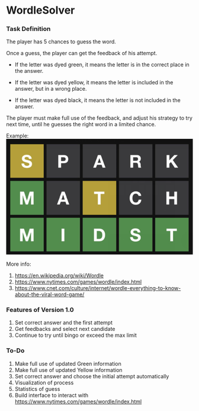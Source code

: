 # WordleSolver

### Task Definition
The player has 5 chances to guess the word.

Once a guess, the player can get the feedback of his attempt.

- If the letter was dyed green, it means the letter is in the correct place in the answer.

- If the letter was dyed yellow, it means the letter is included in the answer, but in a wrong place.

- If the letter was dyed black, it means the letter is not included in the answer.

The player must make full use of the feedback, and adjust his strategy to try next time, 
until he guesses the right word in a limited chance.

Example:
![avatar](/Resource/fig/README/wordle_example.png)

More info: 

1. https://en.wikipedia.org/wiki/Wordle
2. https://www.nytimes.com/games/wordle/index.html
3. https://www.cnet.com/culture/internet/wordle-everything-to-know-about-the-viral-word-game/

### Features of Version 1.0
1. Set correct answer and the first attempt
2. Get feedbacks and select next candidate
3. Continue to try until bingo or exceed the max limit

### To-Do
1. Make full use of updated Green information
2. Make full use of updated Yellow information
3. Set correct answer and choose the initial attempt automatically
4. Visualization of process
5. Statistics of guess
6. Build interface to interact with https://www.nytimes.com/games/wordle/index.html
